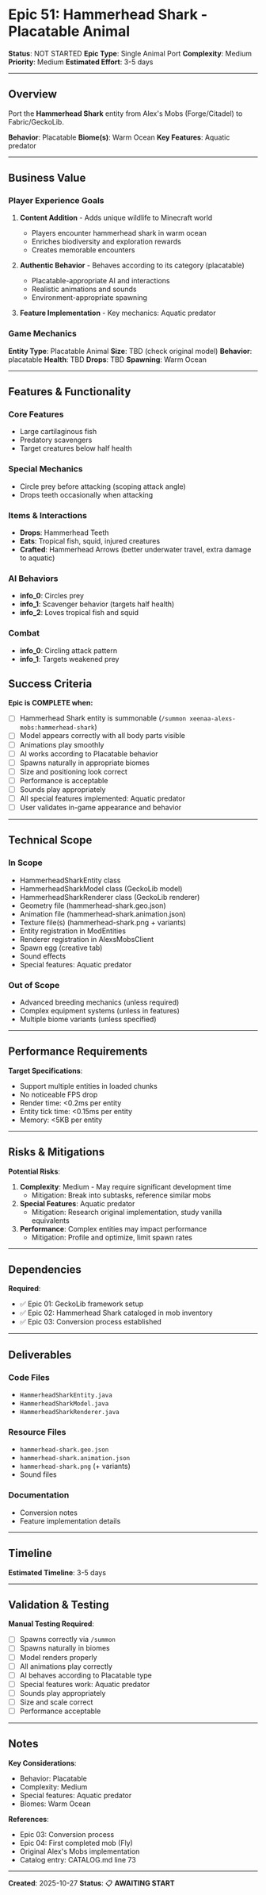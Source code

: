 # Epic 51: Hammerhead Shark - Placatable Animal

**Status**: NOT STARTED
**Epic Type**: Single Animal Port
**Complexity**: Medium
**Priority**: Medium
**Estimated Effort**: 3-5 days

---

## Overview

Port the **Hammerhead Shark** entity from Alex's Mobs (Forge/Citadel) to Fabric/GeckoLib.

**Behavior**: Placatable
**Biome(s)**: Warm Ocean
**Key Features**: Aquatic predator

---

## Business Value

### Player Experience Goals

1. **Content Addition** - Adds unique wildlife to Minecraft world
   - Players encounter hammerhead shark in warm ocean
   - Enriches biodiversity and exploration rewards
   - Creates memorable encounters

2. **Authentic Behavior** - Behaves according to its category (placatable)
   - Placatable-appropriate AI and interactions
   - Realistic animations and sounds
   - Environment-appropriate spawning

3. **Feature Implementation** - Key mechanics: Aquatic predator

### Game Mechanics

**Entity Type**: Placatable Animal
**Size**: TBD (check original model)
**Behavior**: placatable
**Health**: TBD
**Drops**: TBD
**Spawning**: Warm Ocean

---

## Features & Functionality

### Core Features
- Large cartilaginous fish
- Predatory scavengers
- Target creatures below half health

### Special Mechanics
- Circle prey before attacking (scoping attack angle)
- Drops teeth occasionally when attacking

### Items & Interactions
- **Drops**: Hammerhead Teeth
- **Eats**: Tropical fish, squid, injured creatures
- **Crafted**: Hammerhead Arrows (better underwater travel, extra damage to aquatic)

### AI Behaviors
- **info_0**: Circles prey
- **info_1**: Scavenger behavior (targets half health)
- **info_2**: Loves tropical fish and squid

### Combat
- **info_0**: Circling attack pattern
- **info_1**: Targets weakened prey


## Success Criteria

**Epic is COMPLETE when:**

- [ ] Hammerhead Shark entity is summonable (`/summon xeenaa-alexs-mobs:hammerhead-shark`)
- [ ] Model appears correctly with all body parts visible
- [ ] Animations play smoothly
- [ ] AI works according to Placatable behavior
- [ ] Spawns naturally in appropriate biomes
- [ ] Size and positioning look correct
- [ ] Performance is acceptable
- [ ] Sounds play appropriately
- [ ] All special features implemented: Aquatic predator
- [ ] User validates in-game appearance and behavior

---

## Technical Scope

### In Scope

- HammerheadSharkEntity class
- HammerheadSharkModel class (GeckoLib model)
- HammerheadSharkRenderer class (GeckoLib renderer)
- Geometry file (hammerhead-shark.geo.json)
- Animation file (hammerhead-shark.animation.json)
- Texture file(s) (hammerhead-shark.png + variants)
- Entity registration in ModEntities
- Renderer registration in AlexsMobsClient
- Spawn egg (creative tab)
- Sound effects
- Special features: Aquatic predator

### Out of Scope

- Advanced breeding mechanics (unless required)
- Complex equipment systems (unless in features)
- Multiple biome variants (unless specified)

---

## Performance Requirements

**Target Specifications**:
- Support multiple entities in loaded chunks
- No noticeable FPS drop
- Render time: <0.2ms per entity
- Entity tick time: <0.15ms per entity
- Memory: <5KB per entity

---

## Risks & Mitigations

**Potential Risks**:
1. **Complexity**: Medium - May require significant development time
   - Mitigation: Break into subtasks, reference similar mobs
2. **Special Features**: Aquatic predator
   - Mitigation: Research original implementation, study vanilla equivalents
3. **Performance**: Complex entities may impact performance
   - Mitigation: Profile and optimize, limit spawn rates

---

## Dependencies

**Required**:
- ✅ Epic 01: GeckoLib framework setup
- ✅ Epic 02: Hammerhead Shark cataloged in mob inventory
- ✅ Epic 03: Conversion process established

---

## Deliverables

### Code Files
- `HammerheadSharkEntity.java`
- `HammerheadSharkModel.java`
- `HammerheadSharkRenderer.java`

### Resource Files
- `hammerhead-shark.geo.json`
- `hammerhead-shark.animation.json`
- `hammerhead-shark.png` (+ variants)
- Sound files

### Documentation
- Conversion notes
- Feature implementation details

---

## Timeline

**Estimated Timeline**: 3-5 days

---

## Validation & Testing

**Manual Testing Required**:
- [ ] Spawns correctly via `/summon`
- [ ] Spawns naturally in biomes
- [ ] Model renders properly
- [ ] All animations play correctly
- [ ] AI behaves according to Placatable type
- [ ] Special features work: Aquatic predator
- [ ] Sounds play appropriately
- [ ] Size and scale correct
- [ ] Performance acceptable

---

## Notes

**Key Considerations**:
- Behavior: Placatable
- Complexity: Medium
- Special features: Aquatic predator
- Biomes: Warm Ocean

**References**:
- Epic 03: Conversion process
- Epic 04: First completed mob (Fly)
- Original Alex's Mobs implementation
- Catalog entry: CATALOG.md line 73

---

**Created**: 2025-10-27
**Status**: 📋 **AWAITING START**
